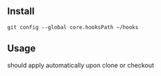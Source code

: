## Install

`git config --global core.hooksPath ~/hooks`

## Usage

should apply automatically upon clone or checkout